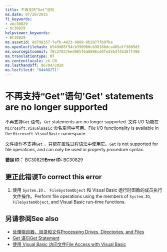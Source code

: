 ```yaml
---
title: 不再支持“Get”语句
ms.date: 07/20/2015
f1_keywords:
- vbc30829
- bc30829
helpviewer_keywords:
- BC30829
ms.assetid: 8d798357-7efb-4423-9808-8b20777b97ba
ms.openlocfilehash: b549d66f94cb390960cb98188dca485aff3809d5
ms.sourcegitcommit: f8c270376ed905f6a8896ce0fe25b4f4b38ff498
ms.translationtype: MT
ms.contentlocale: zh-CN
ms.lasthandoff: 06/04/2020
ms.locfileid: "84408271"
---
```

# <a name="get-statements-are-no-longer-supported"></a><span data-ttu-id="e3893-102">不再支持“Get”语句</span><span class="sxs-lookup"><span data-stu-id="e3893-102">'Get' statements are no longer supported</span></span>
<span data-ttu-id="e3893-103">不再支持`Get` 语句。</span><span class="sxs-lookup"><span data-stu-id="e3893-103">`Get` statements are no longer supported.</span></span> <span data-ttu-id="e3893-104">文件 I/O 功能在 `Microsoft.VisualBasic` 命名空间中可用。</span><span class="sxs-lookup"><span data-stu-id="e3893-104">File I/O functionality is available in the `Microsoft.VisualBasic` namespace.</span></span>  
  
 <span data-ttu-id="e3893-105">文件操作不支持`Get` ，只能在属性过程语法中使用它。</span><span class="sxs-lookup"><span data-stu-id="e3893-105">`Get` is not supported for file operations, and can only be used in property procedure syntax.</span></span>  
  
 <span data-ttu-id="e3893-106">**错误 ID：** BC30829</span><span class="sxs-lookup"><span data-stu-id="e3893-106">**Error ID:** BC30829</span></span>  
  
## <a name="to-correct-this-error"></a><span data-ttu-id="e3893-107">更正此错误</span><span class="sxs-lookup"><span data-stu-id="e3893-107">To correct this error</span></span>  
  
1. <span data-ttu-id="e3893-108">使用 `System.IO` 、 `FileSystemObject` 和 Visual Basic 运行时函数的成员执行文件操作。</span><span class="sxs-lookup"><span data-stu-id="e3893-108">Perform file operations using the members of `System.IO`, `FileSystemObject`, and Visual Basic run-time functions.</span></span>  
  
## <a name="see-also"></a><span data-ttu-id="e3893-109">另请参阅</span><span class="sxs-lookup"><span data-stu-id="e3893-109">See also</span></span>

- [<span data-ttu-id="e3893-110">处理驱动器、目录和文件</span><span class="sxs-lookup"><span data-stu-id="e3893-110">Processing Drives, Directories, and Files</span></span>](../developing-apps/programming/drives-directories-files/index.md)
- [<span data-ttu-id="e3893-111">Get 语句</span><span class="sxs-lookup"><span data-stu-id="e3893-111">Get Statement</span></span>](../language-reference/statements/get-statement.md)
- [<span data-ttu-id="e3893-112">使用 Visual Basic 访问文件</span><span class="sxs-lookup"><span data-stu-id="e3893-112">File Access with Visual Basic</span></span>](../developing-apps/programming/drives-directories-files/file-access.md)
